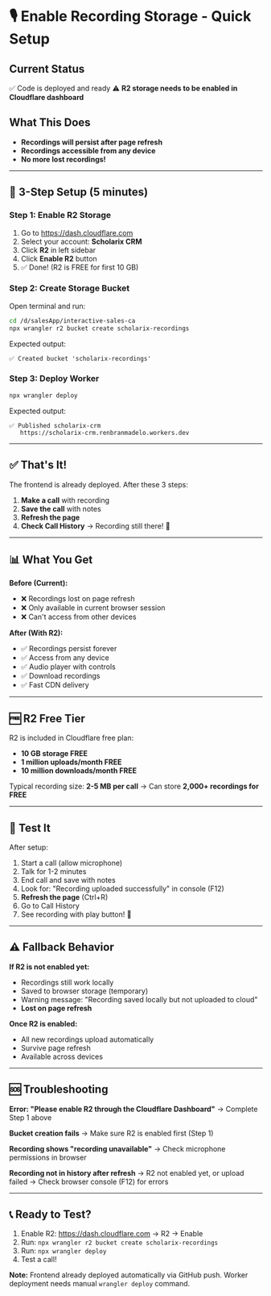 # 🎙️ Enable Recording Storage - Quick Setup

## Current Status
✅ Code is deployed and ready
⚠️ **R2 storage needs to be enabled in Cloudflare dashboard**

## What This Does
- **Recordings will persist after page refresh**
- **Recordings accessible from any device**
- **No more lost recordings!**

---

## 🚀 3-Step Setup (5 minutes)

### Step 1: Enable R2 Storage
1. Go to https://dash.cloudflare.com
2. Select your account: **Scholarix CRM**
3. Click **R2** in left sidebar
4. Click **Enable R2** button
5. ✅ Done! (R2 is FREE for first 10 GB)

### Step 2: Create Storage Bucket
Open terminal and run:
```bash
cd /d/salesApp/interactive-sales-ca
npx wrangler r2 bucket create scholarix-recordings
```

Expected output:
```
✅ Created bucket 'scholarix-recordings'
```

### Step 3: Deploy Worker
```bash
npx wrangler deploy
```

Expected output:
```
✅ Published scholarix-crm
   https://scholarix-crm.renbranmadelo.workers.dev
```

---

## ✅ That's It!

The frontend is already deployed. After these 3 steps:

1. **Make a call** with recording
2. **Save the call** with notes
3. **Refresh the page** 
4. **Check Call History** → Recording still there! 🎉

---

## 📊 What You Get

**Before (Current):**
- ❌ Recordings lost on page refresh
- ❌ Only available in current browser session
- ❌ Can't access from other devices

**After (With R2):**
- ✅ Recordings persist forever
- ✅ Access from any device
- ✅ Audio player with controls
- ✅ Download recordings
- ✅ Fast CDN delivery

---

## 🆓 R2 Free Tier

R2 is included in Cloudflare free plan:
- **10 GB storage FREE**
- **1 million uploads/month FREE**
- **10 million downloads/month FREE**

Typical recording size: **2-5 MB per call**
→ Can store **2,000+ recordings for FREE**

---

## 🧪 Test It

After setup:
1. Start a call (allow microphone)
2. Talk for 1-2 minutes
3. End call and save with notes
4. Look for: "Recording uploaded successfully" in console (F12)
5. **Refresh the page** (Ctrl+R)
6. Go to Call History
7. See recording with play button! 🎵

---

## ⚠️ Fallback Behavior

**If R2 is not enabled yet:**
- Recordings still work locally
- Saved to browser storage (temporary)
- Warning message: "Recording saved locally but not uploaded to cloud"
- **Lost on page refresh**

**Once R2 is enabled:**
- All new recordings upload automatically
- Survive page refresh
- Available across devices

---

## 🆘 Troubleshooting

**Error: "Please enable R2 through the Cloudflare Dashboard"**
→ Complete Step 1 above

**Bucket creation fails**
→ Make sure R2 is enabled first (Step 1)

**Recording shows "recording unavailable"**
→ Check microphone permissions in browser

**Recording not in history after refresh**
→ R2 not enabled yet, or upload failed
→ Check browser console (F12) for errors

---

## 📞 Ready to Test?

1. Enable R2: https://dash.cloudflare.com → R2 → Enable
2. Run: `npx wrangler r2 bucket create scholarix-recordings`
3. Run: `npx wrangler deploy`
4. Test a call!

**Note:** Frontend already deployed automatically via GitHub push.
Worker deployment needs manual `wrangler deploy` command.
